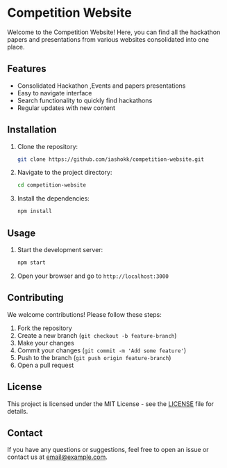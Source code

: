 # Competition Website

Welcome to the Competition Website! Here, you can find all the hackathon papers and presentations from various websites consolidated into one place.
## Features

- Consolidated Hackathon ,Events and papers presentations
- Easy to navigate interface
- Search functionality to quickly find hackathons
- Regular updates with new content

## Installation

1. Clone the repository:
    ```bash
    git clone https://github.com/iashokk/competition-website.git
    ```
2. Navigate to the project directory:
    ```bash
    cd competition-website
    ```
3. Install the dependencies:
    ```bash
    npm install
    ```

## Usage

1. Start the development server:
    ```bash
    npm start
    ```
2. Open your browser and go to `http://localhost:3000`

## Contributing

We welcome contributions! Please follow these steps:

1. Fork the repository
2. Create a new branch (`git checkout -b feature-branch`)
3. Make your changes
4. Commit your changes (`git commit -m 'Add some feature'`)
5. Push to the branch (`git push origin feature-branch`)
6. Open a pull request

## License

This project is licensed under the MIT License - see the [LICENSE](LICENSE) file for details.

## Contact

If you have any questions or suggestions, feel free to open an issue or contact us at [email@example.com](mailto:ashokkumaravel02@gmail.com).